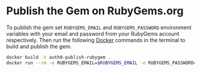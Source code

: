 # Publish the Gem on RubyGems.org

To publish the gem set `RUBYGEMS_EMAIL` and `RUBYGEMS_PASSWORD` environment variables with your email and password from your RubyGems account respectively.
Then run the following [Docker](https://docs.docker.com/engine/installation/) commands in the terminal to build and publish the gem.

```bash
docker build -t auth0-publish-rubygem .
docker run --rm -e RUBYGEMS_EMAIL=$RUBYGEMS_EMAIL -e RUBYGEMS_PASSWORD=$RUBYGEMS_PASSWORD -it auth0-publish-rubygem /bin/sh publish_rubygem.sh
```
